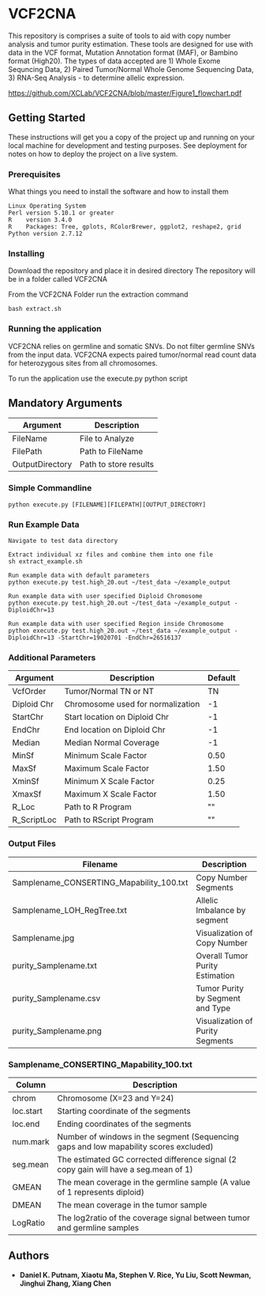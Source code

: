 # VCF2CNA

This repository is comprises a suite of tools to aid with copy number analysis and tumor purity estimation. These tools are designed for use with data in the VCF format, Mutation Annotation format (MAF), or Bambino format (High20).  The types of data accepted are 1) Whole Exome Sequncing Data, 2) Paired Tumor/Normal Whole Genome Sequencing Data,  3) RNA-Seq Analysis - to determine allelic expression.

https://github.com/XCLab/VCF2CNA/blob/master/Figure1_flowchart.pdf

## Getting Started

These instructions will get you a copy of the project up and running on your local machine for development and testing purposes. See deployment for notes on how to deploy the project on a live system.

### Prerequisites

What things you need to install the software and how to install them

```
Linux Operating System
Perl version 5.10.1 or greater
R    version 3.4.0 
R    Packages: Tree, gplots, RColorBrewer, ggplot2, reshape2, grid
Python version 2.7.12
```

### Installing

Download the repository and place it in desired directory
The repository will be in a folder called VCF2CNA

From the VCF2CNA Folder run the extraction command

```
bash extract.sh
```

### Running the application

VCF2CNA relies on germline and somatic SNVs.  Do not filter germline SNVs from the input data.
VCF2CNA expects paired tumor/normal read count data for heterozygous sites from all chromosomes.

To run the application use the execute.py python script

## Mandatory Arguments
|Argument       | Description               |
|---------------|---------------------------|
|FileName       | File to Analyze           |
|FilePath       | Path to FileName          |
|OutputDirectory| Path to store results     |

### Simple Commandline

```
python execute.py [FILENAME][FILEPATH][OUTPUT_DIRECTORY]
```

### Run Example Data

```
Navigate to test data directory

Extract individual xz files and combine them into one file
sh extract_example.sh

Run example data with default parameters
python execute.py test.high_20.out ~/test_data ~/example_output

Run example data with user specified Diploid Chromosome
python execute.py test.high_20.out ~/test_data ~/example_output -DiploidChr=13

Run example data with user specified Region inside Chromosome
python execute.py test.high_20.out ~/test_data ~/example_output -DiploidChr=13 -StartChr=19020701 -EndChr=26516137 
```

### Additional Parameters

|Argument       | Description                      | Default|
|---------------|----------------------------------|--------|
|VcfOrder       | Tumor/Normal TN or NT            | TN     |
|Diploid Chr    | Chromosome used for normalization| -1     |      
|StartChr       | Start location on Diploid Chr    | -1     |
|EndChr         | End location on Diploid Chr      | -1     |
|Median         | Median Normal Coverage           | -1     |
|MinSf          | Minimum Scale Factor             | 0.50   | 
|MaxSf          | Maximum Scale Factor             | 1.50   | 
|XminSf         | Minimum X Scale Factor           | 0.25   |
|XmaxSf         | Maximum X Scale Factor           | 1.50   |
|R_Loc          | Path to R Program                | ""     |
|R_ScriptLoc    | Path to RScript Program          | ""     |

### Output Files

|Filename                                 | Description                      |
|-----------------------------------------|----------------------------------|
|Samplename_CONSERTING_Mapability_100.txt | Copy Number Segments             | 
|Samplename_LOH_RegTree.txt               | Allelic Imbalance by segment     |
|Samplename.jpg                           | Visualization of Copy Number     |
|purity_Samplename.txt                    | Overall Tumor Purity Estimation  |
|purity_Samplename.csv                    | Tumor Purity by Segment and Type | 
|purity_Samplename.png                    | Visualization of Purity Segments | 

### Samplename_CONSERTING_Mapability_100.txt

|Column      | Description                                                                            | 
|------------|----------------------------------------------------------------------------------------|
|chrom       | Chromosome (X=23 and Y=24)                                                             | 
|loc.start   | Starting coordinate of the segments                                                    |
|loc.end     | Ending coordinates of the segments                                                     |
|num.mark    | Number of windows in the segment (Sequencing gaps and low mapability scores excluded)  |
|seg.mean    | The estimated GC corrected difference signal (2 copy gain will have a seg.mean of 1)   | 
|GMEAN       | The mean coverage in the germline sample (A value of 1 represents diploid)             | 
|DMEAN       | The mean coverage in the tumor sample                                                  | 
|LogRatio    | The log2ratio of the coverage signal between tumor and germline samples                | 



## Authors

* **Daniel K. Putnam, Xiaotu Ma, Stephen V. Rice, Yu Liu, Scott Newman, Jinghui Zhang, Xiang Chen** 
